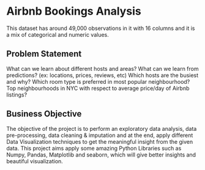 # Airbnb Bookings Analysis

This dataset has around 49,000 observations in it with 16 columns and it is a mix of categorical and numeric values.

## Problem Statement

What can we learn about different hosts and areas?
What can we learn from predictions? (ex: locations, prices, reviews, etc)
Which hosts are the busiest and why?
Which room type is preferred in most popular neighbourhood?
Top neighbourhoods in NYC with respect to average price/day of Airbnb listings?

## Business Objective

The objective of the project is to perform an exploratory data analysis, data pre-processing, data cleaning & imputation and at the end, apply different Data Visualization techniques to get the meaningful insight from the given data. This project aims apply some amazing Python Libraries such as Numpy, Pandas, Matplotlib and seaborn, which will give better insights and beautiful visualization.
